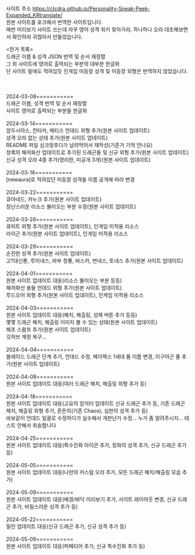 사이트 주소
<a herf="https://ctcdra.github.io/Personality-Sneak-Peek-Expanded_KRtranslate/">https://ctcdra.github.io/Personality-Sneak-Peek-Expanded_KRtranslate/</a><br>
원본 사이트를 포크해서 번역한 사이트입니다.<br>
매번 미리보기 사이트 쓰는데 자꾸 영어 성격 위키 찾아가랴, 하나하나 오라 대조해보면서 확인하랴 귀찮아서 만들었습니다.<br>

&lt;한거 목록&gt;<br>
드래곤 이름 &amp; 성격 JSON 번역 및 순서 재정렬<br>
그 외 사이트에 영어로 출력되는 부분의 대부분 한글화<br>
단 사이트 밑에도 적혀있듯 인게임 미등장 성격 및 미등장 외형은 번역하지 않았습니다.<br>
<br><br><br>
2024-03-08===========<br>
드래곤 이름, 성격 번역 및 순서 재정렬<br>
사이트 영어로 출력되는 부분들 한글화<br>
<br>
2024-03-14===========<br>
암두시아스, 칸타카, 메티스 언데드 외형 추가(원본 사이트 업데이트)<br>
성격 오라 없는 상태 추가(원본 사이트 업데이트)<br>
README 파일 싱크맞추다가 날려먹어서 재작성(기존거 기억 안나요)<br>
청록의 해저화산 업데이트로 추가된 드래곤들 및 신규 외형 추가(원본 사이트 업데이트)<br>
신규 성격 오라 4종 추가(영리한, 미공개 3개)(원본 사이트 업데이트)<br>
<br>
2024-03-16===========<br>
[newaura]로 적혀있던 미등장 성격들 이름 공개에 따라 변경<br>
<br>
2024-03-22===========<br>
큐아네드, 카누크 추가(원본 사이트 업데이트)<br>
장난스러운 리소스 불러오는 부분 수정(원본 사이트 업데이트)<br>
<br>
2024-03-26===========<br>
큐피트 외형 추가(원본 사이트 업데이트), 인게임 미적용 리소스<br>
라이곤 추가(원본 사이트 업데이트), 인게임 미적용 리소스<br>
<br>
2024-03-29===========<br>
순진한 성격 추가(원본 사이트 업데이트)<br>
고?대신룡, 루미네스, 바부 청룡, 바스카, 번네스, 토네스 추가(원본 사이트 업데이트)<br>
<br>
2024-04-01===========<br>
원본 사이트 업데이트 대응(리소스 불러오는 부분 등등)<br>
해저화산 용들 언데드 외형 추가(원본 사이트 업데이트)<br>
루드오어 외형 추가(원본 사이트 업데이트), 인게임 미적용 리소스<br>
<br>
2024-04-03===========<br>
원본 사이트 업데이트 대응(해치, 해츨링, 성체 버튼 추가 등등)<br>
몇몇 드래곤 해치, 해츨링 이미지 볼 수 있는 상태(원본 사이트 업데이트)<br>
해초 스왐프 추가(원본 사이트 업데이트)<br>
깃허브 계정 복구...<br>
<br>
2024-04-04===========<br>
블레이드 드래곤 단계 추가, 언데드 수정, 페이렉스 1세대 폼 이름 변경, 이구아곤 폼 추가(원본 사이트 업데이트)<br>
<br>
2024-04-08===========<br>
원본 사이트 업데이트 대응(여러 드래곤 해치, 해츨링 외형 추가 등)<br>
<br>
2024-04-18===========<br>
원본 사이트 업데이트 대응(고요의 암석터 업데이트 신규 드래곤 추가 등, 기존 드래곤 해치, 해츨링 외형 추가, 혼돈의(기존 Chaos), 심판의 성격 추가 등)<br>
바보같이 언데드 일괄로 수정하다가 실수해서 개판난거 수정... 누가 좀 알려주시지... 테스트 안해서 죄송합니다<br>
<br>
2024-04-25===========<br>
원본 사이트 업데이트 대응(특수진화 아이콘 추가, 정화의 성격 추가, 신규 드래곤 추가 등)<br>
<br>
2024-05-05===========<br>
원본 사이트 업데이트 대응(나만의 커스텀 오라 추가, 모든 드래곤 해치/해츨링 모습 추가)<br>
<br>
2024-05-09===========<br>
원본 사이트 업데이트 대응(배경/바닥 미리보기 추가, 사이트 레이아웃 변경, 신규 드래곤 추가, 비밀스러운 성격 추가 등)<br>
<br>
2024-05-22===========<br>
밀린 업데이트 대응(신규 드래곤 추가, 신규 성격 추가 등)<br>
<br>
2024-05-09===========<br>
원본 사이트 업데이트 대응(퍼페티어 추가, 신규 특수진화 추가 등)
